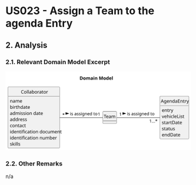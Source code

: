 # US023 - Assign a Team to the agenda Entry
## 2. Analysis

### 2.1. Relevant Domain Model Excerpt

![Domain Model](svg/us004-domain-model.svg)

### 2.2. Other Remarks

n/a